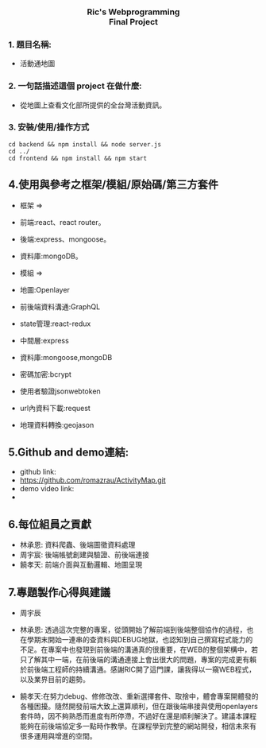<h3 style="text-align:center">Ric's Webprogramming<br>Final Project</h3>

### 1. 題目名稱:
* 活動通地圖

### 2. 一句話描述這個 project 在做什麼:
* 從地圖上查看文化部所提供的全台灣活動資訊。


### 3. 安裝/使用/操作方式
```
cd backend && npm install && node server.js 
cd ../
cd frontend && npm install && npm start
```

## 4.使用與參考之框架/模組/原始碼/第三方套件
* 框架 =>
* 前端:react、react router。
* 後端:express、mongoose。
* 資料庫:mongoDB。

* 模組 =>
* 地圖:Openlayer
* 前後端資料溝通:GraphQL
* state管理:react-redux
* 中間層:express
* 資料庫:mongoose,mongoDB
* 密碼加密:bcrypt
* 使用者驗證jsonwebtoken
* url內資料下載:request
* 地理資料轉換:geojason


## 5.Github and demo連結:
* github link:
* https://github.com/romazrau/ActivityMap.git
* demo video link:
*

## 6.每位組員之貢獻
* 林承恩: 資料爬蟲、後端圖徵資料處理
* 周宇宸: 後端帳號創建與驗證、前後端連接
* 饒孝天: 前端介面與互動邏輯、地圖呈現


## 7.專題製作心得與建議
* 周宇辰

* 林承恩:
透過這次完整的專案，從頭開始了解前端到後端整個協作的過程，也在學期末開始一連串的查資料與DEBUG地獄，也認知到自己撰寫程式能力的不足。在專案中也發現到前後端的溝通真的很重要，在WEB的整個架構中，若只了解其中一端，在前後端的溝通連接上會出很大的問題，專案的完成更有賴於前後端工程師的持續溝通。感謝RIC開了這門課，讓我得以一窺WEB程式，以及業界目前的趨勢。

* 饒孝天:在努力debug、修修改改、重新選擇套件、取捨中，體會專案開體發的各種困擾。隨然開發前端大致上還算順利，但在跟後端串接與使用openlayers套件時，因不夠熟悉而進度有所停滯，不過好在還是順利解決了。建議本課程能夠在前後端協定多一點時作教學。在課程學到完整的網站開發，相信未來有很多運用與增進的空間。


